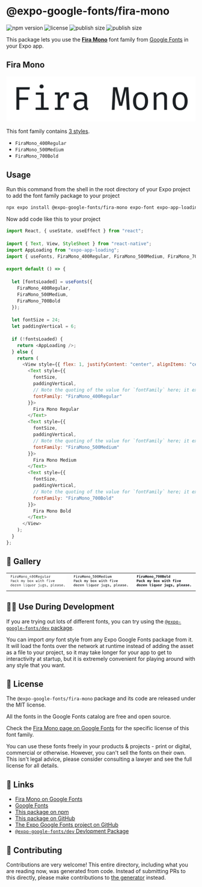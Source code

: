 # @expo-google-fonts/fira-mono

![npm version](https://flat.badgen.net/npm/v/@expo-google-fonts/fira-mono)
![license](https://flat.badgen.net/github/license/expo/google-fonts)
![publish size](https://flat.badgen.net/packagephobia/install/@expo-google-fonts/fira-mono)
![publish size](https://flat.badgen.net/packagephobia/publish/@expo-google-fonts/fira-mono)

This package lets you use the [**Fira Mono**](https://fonts.google.com/specimen/Fira+Mono) font family from [Google Fonts](https://fonts.google.com/) in your Expo app.

## Fira Mono

![Fira Mono](./font-family.png)

This font family contains [3 styles](#-gallery).

- `FiraMono_400Regular`
- `FiraMono_500Medium`
- `FiraMono_700Bold`

## Usage

Run this command from the shell in the root directory of your Expo project to add the font family package to your project

```sh
npx expo install @expo-google-fonts/fira-mono expo-font expo-app-loading
```

Now add code like this to your project

```js
import React, { useState, useEffect } from "react";

import { Text, View, StyleSheet } from "react-native";
import AppLoading from "expo-app-loading";
import { useFonts, FiraMono_400Regular, FiraMono_500Medium, FiraMono_700Bold } from '@expo-google-fonts/fira-mono';

export default () => {

  let [fontsLoaded] = useFonts({
    FiraMono_400Regular, 
    FiraMono_500Medium, 
    FiraMono_700Bold
  });

  let fontSize = 24;
  let paddingVertical = 6;

  if (!fontsLoaded) {
    return <AppLoading />;
  } else {
    return (
      <View style={{ flex: 1, justifyContent: "center", alignItems: "center" }}>
        <Text style={{
          fontSize,
          paddingVertical,
          // Note the quoting of the value for `fontFamily` here; it expects a string!
          fontFamily: "FiraMono_400Regular"
        }}>
          Fira Mono Regular
        </Text>
        <Text style={{
          fontSize,
          paddingVertical,
          // Note the quoting of the value for `fontFamily` here; it expects a string!
          fontFamily: "FiraMono_500Medium"
        }}>
          Fira Mono Medium
        </Text>
        <Text style={{
          fontSize,
          paddingVertical,
          // Note the quoting of the value for `fontFamily` here; it expects a string!
          fontFamily: "FiraMono_700Bold"
        }}>
          Fira Mono Bold
        </Text>
      </View>
    );
  }
};
```

## 🔡 Gallery


||||
|-|-|-|
|![FiraMono_400Regular](./FiraMono_400Regular.ttf.png)|![FiraMono_500Medium](./FiraMono_500Medium.ttf.png)|![FiraMono_700Bold](./FiraMono_700Bold.ttf.png)||


## 👩‍💻 Use During Development

If you are trying out lots of different fonts, you can try using the [`@expo-google-fonts/dev` package](https://github.com/expo/google-fonts/tree/master/font-packages/dev#readme).

You can import _any_ font style from any Expo Google Fonts package from it. It will load the fonts over the network at runtime instead of adding the asset as a file to your project, so it may take longer for your app to get to interactivity at startup, but it is extremely convenient for playing around with any style that you want.


## 📖 License

The `@expo-google-fonts/fira-mono` package and its code are released under the MIT license.

All the fonts in the Google Fonts catalog are free and open source.

Check the [Fira Mono page on Google Fonts](https://fonts.google.com/specimen/Fira+Mono) for the specific license of this font family.

You can use these fonts freely in your products & projects - print or digital, commercial or otherwise. However, you can't sell the fonts on their own. This isn't legal advice, please consider consulting a lawyer and see the full license for all details.

## 🔗 Links

- [Fira Mono on Google Fonts](https://fonts.google.com/specimen/Fira+Mono)
- [Google Fonts](https://fonts.google.com/)
- [This package on npm](https://www.npmjs.com/package/@expo-google-fonts/fira-mono)
- [This package on GitHub](https://github.com/expo/google-fonts/tree/master/font-packages/fira-mono)
- [The Expo Google Fonts project on GitHub](https://github.com/expo/google-fonts)
- [`@expo-google-fonts/dev` Devlopment Package](https://github.com/expo/google-fonts/tree/master/font-packages/dev)

## 🤝 Contributing

Contributions are very welcome! This entire directory, including what you are reading now, was generated from code. Instead of submitting PRs to this directly, please make contributions to [the generator](https://github.com/expo/google-fonts/tree/master/packages/generator) instead.
